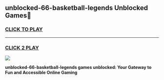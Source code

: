 
## unblocked-66-basketball-legends Unblocked Games👋
<h3>
<a href="https://news.freeplayer.one?title=unblocked-66-basketball-legends&ref=16F">CLICK TO PLAY</a></h3>
<hr>

<h3>
<a href="https://news.freeplayer.one?title=unblocked-66-basketball-legends&ref=16F">CLICK 2 PLAY</a>
  
</h3>

<a href="https://news.freeplayer.one?title=unblocked-66-basketball-legends&ref=16F/"><img src="https://clearcache.store/games.png"></a>


**unblocked-66-basketball-legends games unblocked: Your Gateway to Fun and Accessible Online Gaming**
